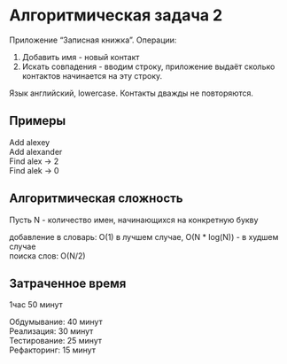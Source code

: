 ﻿# Алгоритмическая задача 2
Приложение “Записная книжка”. Операции:

1. Добавить имя - новый контакт  
2. Искать совпадения - вводим строку, приложение выдаёт сколько контактов начинается на эту строку.  

Язык английский, lowercase. Контакты дважды не повторяются.


## Примеры
Add alexey  
Add alexander  
Find alex -> 2  
Find alek -> 0  

## Алгоритмическая сложность
Пусть N - количество имен, начинающихся на конкретную букву  

добавление в словарь: O(1) в лучшем случае, O(N * log(N)) - в худшем случае  
поиска слов: O(N/2)  

## Затраченное время
1час 50 минут  

Обдумывание: 40 минут  
Реализация: 30 минут  
Тестирование: 25 минут  
Рефакторинг: 15 минут  
